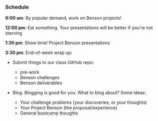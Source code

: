 ### Schedule

**9:00 am**:  By popular demand, work on Benson projects! 

**12:00 pm**: Eat something. Your presentations will be better if you're not starving

**1:30 pm**: Show time! Project Benson presentations

**3:30 pm**: End-of-week wrap up:

 * Submit things to our class GitHub repo:
     * pre-work
     * Benson challenges
     * Benson deliverables

 * Blog. Blogging is good for you. What to blog about? Some ideas:
     * Your challenge problems (your discoveries, or your thoughts)
     * Your Project Benson (the proposal/experience)
     * General bootcamp thoughts
